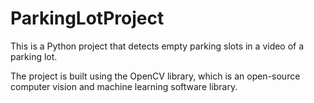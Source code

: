 # ParkingLotProject
This is a Python project that detects empty parking slots in a video of a parking lot.   

The project is built using the OpenCV library, which is an open-source computer vision and machine learning software library.
